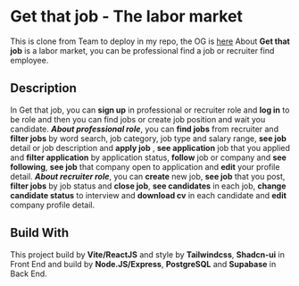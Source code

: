 # Get that job - The labor market

This is clone from Team to deploy in my repo, the OG is [here](https://github.com/kkantaaa/get-that-job-2J3K)
About **Get that job** is a labor market, you can be professional find a job or recruiter find employee.

## Description

In Get that job, you can **sign up** in professional or recruiter role and **log in** to be role and then you can find jobs or create job position and wait you candidate.
**_About professional role_**, you can **find jobs** from recruiter and **filter jobs** by word search, job category, job type and salary range, **see job** detail or job description and **apply job** , **see application** job that you applied and **filter application** by application status, **follow** job or company and **see following**, **see job** that company open to application and **edit** your profile detail.
**_About recruiter role_**, you can **create** new job, **see job** that you post, **filter jobs** by job status and **close job**, **see candidates** in each job, **change candidate status** to interview and **download cv** in each candidate and **edit** company profile detail.

## Build With

This project build by **Vite/ReactJS** and style by **Tailwindcss**, **Shadcn-ui** in Front End and build by **Node.JS/Express**, **PostgreSQL** and **Supabase** in Back End.
